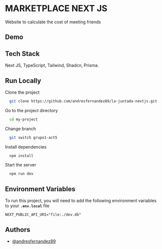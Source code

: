 # MARKETPLACE NEXT JS

Website to calculate the cost of meeting friends

## Demo

## Tech Stack

Next JS, TypeScript, Tailwind, Shadcn, Prisma.

## Run Locally

Clone the project

```bash
  git clone https://github.com/andresfernandez89/la-juntada-nextjs.git
```

Go to the project directory

```bash
  cd my-project
```

Change branch

```bash
  git switch grupo1-act5
```

Install dependencies

```bash
  npm install
```

Start the server

```bash
  npm run dev
```

## Environment Variables

To run this project, you will need to add the following environment variables to your **`.env.local`** file

`NEXT_PUBLIC_API_URI="file:./dev.db"`

## Authors

- [@andresfernandez89](https://github.com/andresfernandez89)
